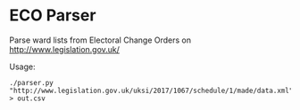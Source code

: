 # ECO Parser

Parse ward lists from Electoral Change Orders on http://www.legislation.gov.uk/

Usage:

```
./parser.py "http://www.legislation.gov.uk/uksi/2017/1067/schedule/1/made/data.xml" > out.csv
```
